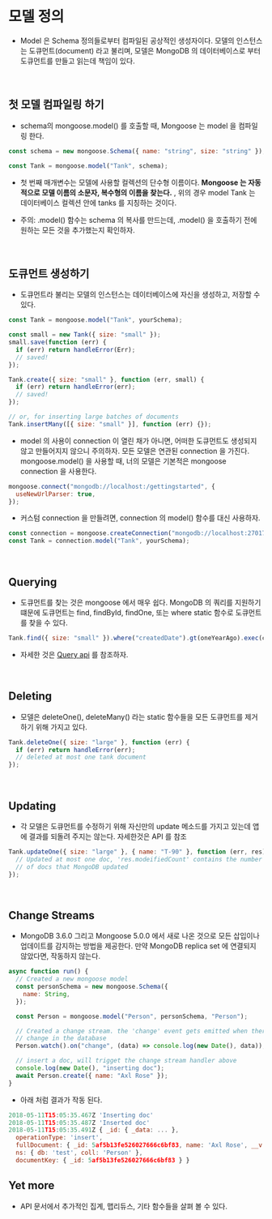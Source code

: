 # 모델 정의

- Model 은 Schema 정의들로부터 컴파일된 공상적인 생성자이다. 모델의 인스턴스는 도큐먼트(document) 라고 불리며, 모델은 MongoDB 의 데이터베이스로 부터 도큐먼트를 만들고 읽는데 책임이 있다.

<br>

## 첫 모델 컴파일링 하기

- schema의 mongoose.model() 를 호출할 때, Mongoose 는 model 을 컴파일링 한다.

```javascript
const schema = new mongoose.Schema({ name: "string", size: "string" });

const Tank = mongoose.model("Tank", schema);
```

- 첫 번째 매개변수는 모델에 사용할 컬렉션의 단수형 이름이다. **Mongoose 는 자동적으로 모델 이름의 소문자, 복수형의 이름을 찾는다.** , 위의 경우 model Tank 는 데이터베이스 컬렉션 안에 tanks 를 지칭하는 것이다.

- 주의: .model() 함수는 schema 의 복사를 만드는데, .model() 을 호출하기 전에 원하는 모든 것을 추가했는지 확인하자.

<br>

## 도큐먼트 생성하기

- 도큐먼트라 불리는 모델의 인스턴스는 데이터베이스에 자신을 생성하고, 저장할 수 있다.

```javascript
const Tank = mongoose.model("Tank", yourSchema);

const small = new Tank({ size: "small" });
small.save(function (err) {
  if (err) return handleError(Err);
  // saved!
});

Tank.create({ size: "small" }, function (err, small) {
  if (err) return handleError(err);
  // saved!
});

// or, for inserting large batches of documents
Tank.insertMany([{ size: "small" }], function (err) {});
```

- model 의 사용이 connection 이 열린 채가 아니면, 어떠한 도큐먼트도 생성되지 않고 만들어지지 않으니 주의하자. 모든 모델은 연관된 connection 을 가진다. mongoose.model() 을 사용할 때, 너의 모델은 기본적은 mongoose connection 을 사용한다.

```javascript
mongoose.connect("mongodb://localhost:/gettingstarted", {
  useNewUrlParser: true,
});
```

- 커스텀 connection 을 만들려면, connection 의 model() 함수를 대신 사용하자.

```javascript
const connection = mongoose.createConnection("mongodb://localhost:27017/test");
const Tank = connection.model("Tank", yourSchema);
```

<br>

## Querying

- 도큐먼트를 찾는 것은 mongoose 에서 매우 쉽다. MongoDB 의 쿼리를 지원하기 떄문에 도큐먼트는 find, findById, findOne, 또는 where static 함수로 도큐먼트를 찾을 수 있다.

```javascript
Tank.find({ size: "small" }).where("createdDate").gt(oneYearAgo).exec(callback);
```

- 자세한 것은 [Query api](https://mongoosejs.com/docs/queries.html) 를 참조하자.

<br>

## Deleting

- 모델은 deleteOne(), deleteMany() 라는 static 함수들을 모든 도큐먼트를 제거하기 위해 가지고 있다.

```javascript
Tank.deleteOne({ size: "large" }, function (err) {
  if (err) return handleError(err);
  // deleted at most one tank document
});
```

<br>

## Updating

- 각 모델은 도큐먼트를 수정하기 위해 자신만의 update 메소드를 가지고 있는데 앱에 결과를 되돌려 주지는 않는다. 자세한것은 API 를 참조

```javascript
Tank.updateOne({ size: "large" }, { name: "T-90" }, function (err, res) {
  // Updated at most one doc, 'res.modeifiedCount' contains the number
  // of docs that MongoDB updated
});
```

<br>

## Change Streams

- MongoDB 3.6.0 그리고 Mongoose 5.0.0 에서 새로 나온 것으로 모든 삽입이나 업데이트를 감지하는 방법을 제공한다. 만약 MongoDB replica set 에 연결되지 않았다면, 작동하지 않는다.

```javascript
async function run() {
  // Created a new mongoose model
  const personSchema = new mongoose.Schema({
    name: String,
  });

  const Person = mongoose.model("Person", personSchema, "Person");

  // Created a change stream. the 'change' event gets emitted when there's a
  // change in the database
  Person.watch().on("change", (data) => console.log(new Date(), data));

  // insert a doc, will trigget the change stream handler above
  console.log(new Date(), "inserting doc");
  await Person.create({ name: "Axl Rose" });
}
```

- 아래 처럼 결과가 작동 된다.

```javascript
2018-05-11T15:05:35.467Z 'Inserting doc'
2018-05-11T15:05:35.487Z 'Inserted doc'
2018-05-11T15:05:35.491Z { _id: { _data: ... },
  operationType: 'insert',
  fullDocument: { _id: 5af5b13fe526027666c6bf83, name: 'Axl Rose', __v: 0 },
  ns: { db: 'test', coll: 'Person' },
  documentKey: { _id: 5af5b13fe526027666c6bf83 } }
```

## Yet more

- API 문서에서 추가적인 집계, 맵리듀스, 기타 함수들을 살펴 볼 수 있다.
